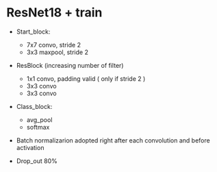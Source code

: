 # ResNet18 + train

- Start_block:
  - 7x7 convo, stride 2
  - 3x3 maxpool, stride 2

- ResBlock (increasing number of filter)
  - 1x1 convo, padding valid ( only if stride 2 )
  - 3x3 convo
  - 3x3 convo
  
- Class_block:
  - avg_pool
  - softmax

- Batch normalizarion adopted right after each convolution and before activation
- Drop_out 80%
